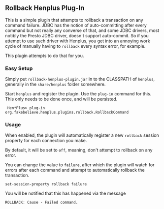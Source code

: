 ## Rollback Henplus Plug-In ##

This is a simple plugin that attempts to rollback a transaction on any command failure. JDBC has the notion of auto-committing after every command but not really any converse of that, and some JDBC drivers, most notibly the Presto JDBC driver, doesn't support auto-commit. So if you attempt to use such driver with Henplus, you get into an annoying work cycle of manually having to `rollback` every syntax error, for example.

This plugin attempts to do that for you.

### Easy Setup ###

Simply put `rollback-henplus-plugin.jar` in to the CLASSPATH of `henplus`, generally in the `share/henplus` folder somewhere.

Start `henplus` and register the plugin. Use the `plug-in` command for this. This only needs to be done once, and will be persisted.

     Hen*Plus> plug-in org.fakebelieve.henplus.plugins.rollback.RollbackCommand

### Usage ###

When enabled, the plugin will automatically register a new `rollback` session property for each connection you make. 

By default, it will be set to `off`, meaning, don't attempt to rollback on any error.

You can change the value to `failure`, after which the plugin will watch for errors after each command and attempt to automatically rollback the transaction.

    set-session-property rollback failure

You will be notified that this has happened via the message

    ROLLBACK: Cause - Failed command.
